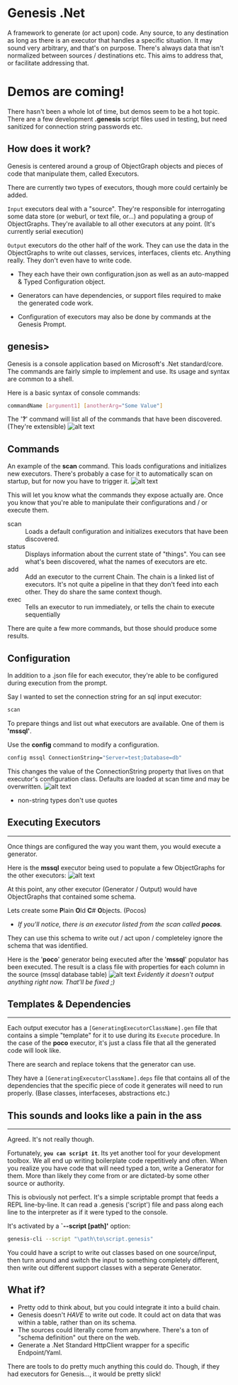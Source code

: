# Genesis .Net
A framework to generate (or act upon) code. Any source, to any destination as long as there is an executor that handles a specific situation. It may sound very arbitrary, and that's on purpose. There's always data that isn't normalized between sources / destinations etc. This aims to address that, or facilitate addressing that.

# Demos are coming!
There hasn't been a whole lot of time, but demos seem to be a hot topic. There are a few development <b>.genesis</b> script files used in testing, but need sanitized for connection string passwords etc. 

## How does it work?
Genesis is centered around a group of ObjectGraph objects and pieces of code that manipulate them, called Executors. 

There are currently two types of executors, though more could certainly be added.

`Input` executors deal with a "source". They're responsible for interrogating some data store (or weburl, or text file, or...) and populating a group of ObjectGraphs. They're available to all other executors at any point. (It's currently serial execution) 

`Output` executors do the other half of the work. They can use the data in the ObjectGraphs to write out classes, services, interfaces, clients etc. Anything really. They don't even have to write code.

* They each have their own configuration.json as well as an auto-mapped & Typed Configuration object. 

* Generators can have dependencies, or support files required to make the generated code work.

* Configuration of executors may also be done by commands at the Genesis Prompt. 

## genesis>
Genesis is a console application based on Microsoft's .Net standard/core. The commands are fairly simple to implement and use. Its usage and syntax are common to a shell. 

Here is a basic syntax of console commands:

``` bash
commandName [argument1] [anotherArg="Some Value"] 
```

The '<b>?</b>' command will list all of the commands that have been discovered. (They're extensible)
![alt text](https://github.com/genesisdotnet/genesis/blob/master/docs/images/commands.png?raw=true "Command List")

## Commands
An example of the <b>scan</b> command. This loads configurations and initializes new executors. There's probably a case for it to automatically scan on startup, but for now you have to trigger it.
![alt text](https://github.com/genesisdotnet/genesis/blob/master/docs/images/scan.png?raw=true "Scan Example")

This will let you know what the commands they expose actually are. Once you know that you're able to manipulate their configurations and / or execute them.

<dl>
    <dt>scan</dt>
    <dd>Loads a default configuration and initializes executors that have been discovered.</dd>
    <dt>status</dt>
    <dd>Displays information about the current state of "things". You can see what's been discovered, what the names of executors are etc.</dd>
    <dt>add</dt>
    <dd>Add an executor to the current Chain. The chain is a linked list of executors. It's not quite a pipeline in that they don't feed into each other. They do share the same context though.</dd>
    <dt>exec</dt>
    <dd>Tells an executor to run immediately, or tells the chain to execute sequentially</dd>
</dl>

There are quite a few more commands, but those should produce some results. 

## Configuration
In addition to a .json file for each executor, they're able to be configured during execution from the prompt.

Say I wanted to set the connection string for an sql input executor:
```bash
scan
```
To prepare things and list out what executors are available. One of them is <b>'mssql'</b>. 

Use the <b>config</b> command to modify a configuration.
```bash
config mssql ConnectionString="Server=test;Database=db"
```

This changes the value of the ConnectionString property that lives on that executor's configuration class. Defaults are loaded at scan time and may be overwritten.
![alt text](https://github.com/genesisdotnet/genesis/blob/master/docs/images/config.png?raw=true "Scan Example")

* non-string types don't use quotes

## Executing Executors
---
Once things are configured the way you want them, you would execute a generator.

Here is the <b>mssql</b> executor being used to populate a few ObjectGraphs for the other executors:
![alt text](https://github.com/genesisdotnet/genesis/blob/master/docs/images/exec_mssql.png?raw=true "Execution Example")

At this point, any other executor (Generator / Output) would have ObjectGraphs that contained some schema. 

Lets create some <b>P</b>lain <b>O</b>ld <b>C</b># <b>O</b>bjects. (Pocos)
* <i>If you'll notice, there is an executor listed from the scan called <b>pocos</b>.</i>
 
They can use this schema to write out / act upon / completeley ignore the schema that was identified.

Here is the '<b>poco</b>' generator being executed after the '<b>mssql</b>' populator has been executed. The result is a class file with properties for each column in the source (mssql database table)
![alt text](https://github.com/genesisdotnet/genesis/blob/master/docs/images/exec_poco.png?raw=true "Execution Example")
<i>Evidently it doesn't output anything right now. That'll be fixed ;)</i>

## Templates & Dependencies
---
Each output executor has a `[GeneratingExecutorClassName].gen` file that contains a simple "template" for it to use during its `Execute` procedure. In the case of the <b>poco</b> executor, it's just a class file that all the generated code will look like.

There are search and replace tokens that the generator can use. 

They have a `[GeneratingExecutorClassName].deps` file that contains all of the dependencies that the specific piece of code it generates will need to run properly. (Base classes, interfaceses, abstractions etc.)

## This sounds and looks like a pain in the ass
---
Agreed. It's not really though. 

Fortunately, <b>`you can script it`</b>. Its yet another tool for your development toolbox.  We all end up writing boilerplate code repetitively and often. When you realize you have code that will need typed a ton, write a Generator for them. More than likely they come from or are dictated-by some other source or authority. 

This is obviously not perfect. It's a simple scriptable prompt that feeds a REPL line-by-line. It can read a .genesis ('script') file and pass along each line to the interpreter as if it were typed to the console. 

It's activated by a <b>`--script [path]'</b> option:
```bash
genesis-cli --script "\path\to\script.genesis"
```

You could have a script to write out classes based on one source/input, then turn around and switch the input to something completely different, then write out different support classes with a seperate Generator. 

## What if?
* Pretty odd to think about, but you could integrate it into a build chain.
* Genesis doesn't <i>HAVE</i> to write out code. It could act on data that was within a table, rather than on its schema.
* The sources could literally come from anywhere. There's a ton of "schema definition" out there on the web.
* Generate a .Net Standard HttpClient wrapper for a specific Endpoint/Yaml.  

There are tools to do pretty much anything this could do. Though, if they had executors for Genesis..., it would be pretty slick!
